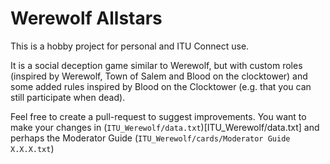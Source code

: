 # Werewolf Allstars

This is a hobby project for personal and ITU Connect use.

It is a social deception game similar to Werewolf, but with custom roles (inspired by Werewolf, Town of Salem and Blood on the clocktower) and some added rules inspired by Blood on the Clocktower (e.g. that you can still participate when dead).

Feel free to create a pull-request to suggest improvements. You want to make your changes in (`ITU_Werewolf/data.txt`)[ITU_Werewolf/data.txt] and perhaps the Moderator Guide (`ITU_Werewolf/cards/Moderator Guide X.X.X.txt`)